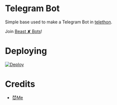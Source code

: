 # Telegram Bot
Simple base used to make a Telegram Bot in [telethon](https://github.com/LonamiWebs/Telethon).
   
Join [Beast ✘ Bots](https://t.me/BeastX_Bots)!
    

   
# Deploying
[![Deploy](https://www.herokucdn.com/deploy/button.svg)](https://heroku.com/deploy)

# Credits
- [😈Me](https://t.me/Godmrunal)




